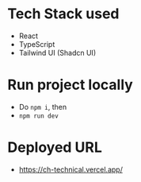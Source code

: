 # Tech Stack used 
- React
- TypeScript
- Tailwind UI (Shadcn UI)

# Run project locally
- Do ```npm i```, then
- ```npm run dev```

# Deployed URL
- https://ch-technical.vercel.app/
